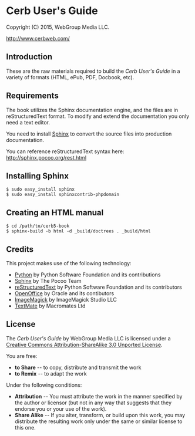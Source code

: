# Cerb User's Guide #

Copyright (C) 2015, WebGroup Media LLC.

<http://www.cerbweb.com/>

Introduction
------------

These are the raw materials required to build the _Cerb User's Guide_ in a variety of formats (HTML, ePub, PDF, Docbook, etc).

Requirements
------------

The book utilizes the Sphinx documentation engine, and the files are in reStructuredText format.  To modify and extend the documentation you only need a text editor.

You need to install [Sphinx](http://sphinx.pocoo.org/) to convert the source files into production documentation.

You can reference reStructuredText syntax here:
<http://sphinx.pocoo.org/rest.html>


Installing Sphinx
-----------------

    $ sudo easy_install sphinx
    $ sudo easy_install sphinxcontrib-phpdomain

Creating an HTML manual
-----------------------

    $ cd /path/to/cerb5-book
	$ sphinx-build -b html -d _build/doctrees . _build/html

Credits
-------

This project makes use of the following technology:

* [Python](http://python.org/) by Python Software Foundation and its contributions
* [Sphinx](http://sphinx.pocoo.org/) by The Pocoo Team
* [reStructuredText](http://docutils.sourceforge.net/rst.html) by Python Software Foundation and its contributors
* [OpenOffice](http://www.openoffice.org/) by Oracle and its contibutors
* [ImageMagick](http://www.imagemagick.org/) by ImageMagick Studio LLC
* [TextMate](http://macromates.com/) by Macromates Ltd

License
-------

The _Cerb User's Guide_ by WebGroup Media LLC is licensed under a [Creative Commons Attribution-ShareAlike 3.0 Unported License](http://creativecommons.org/licenses/by-sa/3.0/).

You are free:

* **to Share** -- to copy, distribute and transmit the work
* **to Remix** -- to adapt the work

Under the following conditions:

* **Attribution** -- You must attribute the work in the manner specified by the author or licensor (but not in any way that suggests that they endorse you or your use of the work).
* **Share Alike** -- If you alter, transform, or build upon this work, you may distribute the resulting work only under the same or similar license to this one.

